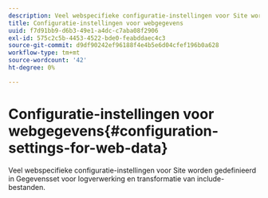 ```yaml
---
description: Veel webspecifieke configuratie-instellingen voor Site worden gedefinieerd in Gegevensset voor logverwerking en transformatie van include-bestanden.
title: Configuratie-instellingen voor webgegevens
uuid: f7d91bb9-d6b3-49e1-a4dc-c7aba08f2906
exl-id: 575c2c5b-4453-4522-bde0-feabddaec4c3
source-git-commit: d9df90242ef96188f4e4b5e6d04cfef196b0a628
workflow-type: tm+mt
source-wordcount: '42'
ht-degree: 0%

---
```


# Configuratie-instellingen voor webgegevens{#configuration-settings-for-web-data}

Veel webspecifieke configuratie-instellingen voor Site worden gedefinieerd in Gegevensset voor logverwerking en transformatie van include-bestanden.
